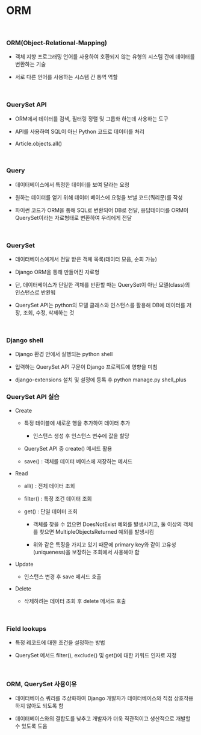 # ORM

<br>

### ORM(Object-Relational-Mapping)

- 객체 지향 프로그래밍 언어를 사용하여 호환되지 않는 유형의 시스템 간에 데이터를 변환하는 기술

- 서로 다른 언어를 사용하는 시스템 간 통역 역할

<br>

### QuerySet API

- ORM에서 데이터를 검색, 필터링 정렬 및 그룹화 하는데 사용하는 도구

- API를 사용하여 SQL이 아닌 Python 코드로 데이터를 처리

- Article.objects.all()

<br>

### Query

- 데이터베이스에서 특정한 데이터를 보여 달라는 요청

- 원하는 데이터를 얻기 위해 데이터 베이스에 요청을 보낼 코드(쿼리문)를 작성

- 파이썬 코드가 ORM을 통해 SQL로 변환되어 DB로 전달, 응답데이터를 ORM이 QuerySet이라는 자료형태로 변환하여 우리에게 전달

<br>

### QuerySet

- 데이터베이스에게서 전달 받은 객체 목록(데이터 모음, 순회 가능)

- Django ORM을 통해 만들어진 자료형

- 단, 데이터베이스가 단일한 객체를 반환할 때는 QuerySet이 아닌 모델(class)의 인스턴스로 반환됨

- QuerySet API는 python의 모델 클래스와 인스턴스를 활용해 DB에 데이터를 저장, 조회, 수정, 삭제하는 것

<br>

### Django shell

- Django 환경 안에서 실행되는 python shell

- 입력하는 QuerySet API 구문이 Django 프로젝트에 영향을 미침

- django-extensions 설치 및 설정에 등록 후 python manage.py shell_plus


### QuerySet API 실습

- Create

    - 특정 테이블에 새로운 행을 추가하여 데이터 추가

        - 인스턴스 생성 후 인스턴스 변수에 값을 할당

    - QuerySet API 중 create() 메서드 활용

    - save() : 객체를 데이터 베이스에 저장하는 메서드

- Read

    - all() : 전체 데이터 조회

    - filter() : 특정 조건 데이터 조회
    
    - get() : 단일 데이터 조회

        - 객체를 찾을 수 없으면 DoesNotExist 예외를 발생시키고, 둘 이상의 객체를 찾으면 MultipleObjectsReturned 예외를 발생시킴

        - 위와 같은 특징을 가지고 있기 때문에 primary key와 같이 고유성(uniqueness)을 보장하는 조회에서 사용해야 함

- Update

    - 인스턴스 변경 후 save 메서드 호출

- Delete

    - 삭제하려는 데이터 조회 후 delete 메서드 호출

<br>

### Field lookups

- 특정 레코드에 대한 조건을 설정하는 방법

- QuerySet 메서드 filter(), exclude() 및 get()에 대한 키워드 인자로 지정

<br>

### ORM, QuerySet 사용이유

- 데이터베이스 쿼리를 추상화하여 Django 개발자가 데이터베이스와 직접 상호작용하지 않아도 되도록 함

- 데이터베이스와의 결합도를 낮추고 개발자가 더욱 직관적이고 생산적으로 개발할 수 있도록 도움